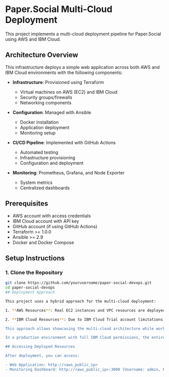 # Paper.Social Multi-Cloud Deployment

This project implements a multi-cloud deployment pipeline for Paper.Social using AWS and IBM Cloud.

## Architecture Overview

This infrastructure deploys a simple web application across both AWS and IBM Cloud environments with the following components:

- **Infrastructure**: Provisioned using Terraform
  - Virtual machines on AWS (EC2) and IBM Cloud
  - Security groups/firewalls
  - Networking components

- **Configuration**: Managed with Ansible
  - Docker installation
  - Application deployment
  - Monitoring setup

- **CI/CD Pipeline**: Implemented with GitHub Actions
  - Automated testing
  - Infrastructure provisioning
  - Configuration and deployment

- **Monitoring**: Prometheus, Grafana, and Node Exporter
  - System metrics
  - Centralized dashboards

## Prerequisites

- AWS account with access credentials
- IBM Cloud account with API key
- GitHub account (if using GitHub Actions)
- Terraform >= 1.0.0
- Ansible >= 2.9
- Docker and Docker Compose

## Setup Instructions

### 1. Clone the Repository

```bash
git clone https://github.com/yourusername/paper-social-devops.git
cd paper-social-devops
## Deployment Approach

This project uses a hybrid approach for the multi-cloud deployment:

1. **AWS Resources**: Real EC2 instances and VPC resources are deployed on AWS.

2. **IBM Cloud Resources**: Due to IBM Cloud Trial account limitations that don't allow VPC creation, the IBM portion is mocked for demonstration purposes.

This approach allows showcasing the multi-cloud architecture while working within the constraints of available cloud accounts.

In a production environment with full IBM Cloud permissions, the entire infrastructure would be deployed across both cloud providers simultaneously.

## Accessing Deployed Resources

After deployment, you can access:

- Web Application: http://<aws_public_ip>
- Monitoring Dashboard: http://<aws_public_ip>:3000 (Username: admin, Password: admin)

